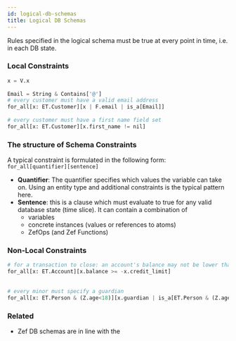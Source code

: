 ```yaml
---
id: logical-db-schemas
title: Logical DB Schemas
---
```


  
  
Rules specified in the logical schema must be true at every point in time, i.e. in each DB state.  
  
### Local Constraints  
```python  
x = V.x  
  
Email = String & Contains['@']  
# every customer must have a valid email address  
for_all[x: ET.Customer][x | F.email | is_a[Email]]  
  
# every customer must have a first name field set  
for_all[x: ET.Customer][x.first_name != nil]  
```  
  
  
### The structure of Schema Constraints  
A typical constraint is formulated in the following form:  
`for_all[quantifier][sentence]`  
- **Quantifier**: The quantifier specifies which values the variable can take on. Using an entity type and additional constraints is the typical pattern here.  
- **Sentence**: this is a clause which must evaluate to true for any valid database state (time slice). It can contain a combination of   
	- variables  
	- concrete instances (values or references to atoms)  
	- ZefOps (and Zef Functions)  
  
  
  
### Non-Local Constraints  
```python  
# for a transaction to close: an account's balance may not be lower than its credit limit  
for_all[x: ET.Account][x.balance >= -x.credit_limit]  
  
  
# every minor must specify a guardian  
for_all[x: ET.Person & (Z.age<18)][x.guardian | is_a[ET.Person & (Z.age >= 18)]]  
```  
  
  
### Related  
- Zef DB schemas are in line with the 